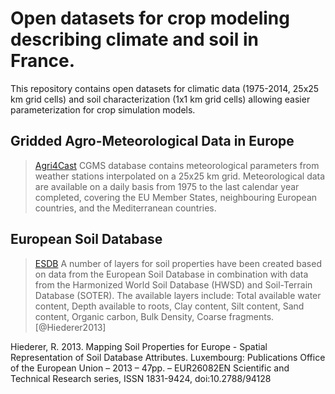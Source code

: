 # Open datasets for crop modeling describing climate and soil in France.

This repository contains open datasets for climatic data (1975-2014, 25x25 km grid cells) and soil characterization (1x1 km grid cells) allowing easier parameterization for crop simulation models.

## Gridded Agro-Meteorological Data in Europe
> [Agri4Cast](http://agri4cast.jrc.ec.europa.eu/DataPortal/SignIn.aspx?idResource=7&o=d) CGMS database contains meteorological parameters from weather stations interpolated on a 25x25 km grid. Meteorological data are available on a daily basis from 1975 to the last calendar year completed, covering the EU Member States, neighbouring European countries, and the Mediterranean countries.

## European Soil Database
> [ESDB](http://esdac.jrc.ec.europa.eu/content/esdb-derived-data) A number of layers for soil properties have been created based on data from the European Soil Database in combination with data from the Harmonized World Soil Database (HWSD) and Soil-Terrain Database (SOTER). The available layers include: Total available water content, Depth available to roots, Clay content, Silt content, Sand content, Organic carbon, Bulk Density, Coarse fragments. [@Hiederer2013]

Hiederer, R. 2013. Mapping Soil Properties for Europe - Spatial Representation of Soil Database Attributes. Luxembourg: Publications Office of the European Union – 2013 – 47pp. – EUR26082EN Scientific and Technical Research series, ISSN 1831-9424, doi:10.2788/94128
